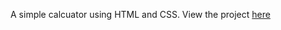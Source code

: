 A simple calcuator using HTML and CSS. View the project [here](https://pradipcodes.github.io/frontend-learning/css)